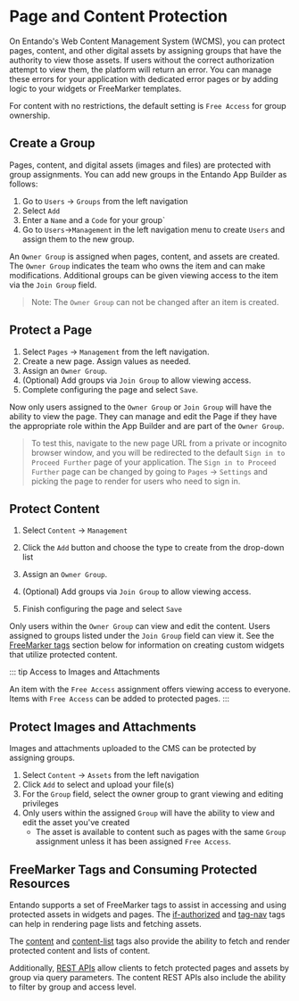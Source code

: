 # Page and Content Protection

On Entando's Web Content Management System (WCMS), you can protect pages, content, and other digital assets by assigning groups that have the authority to view those assets. If users without the correct authorization attempt to view them, the platform will return an error. You can manage these errors for your application with dedicated error pages or by adding logic to your widgets or FreeMarker templates.

For content with no restrictions, the default setting is `Free Access` for group ownership.

## Create a Group
Pages, content, and digital assets (images and files) are protected with group assignments. You can add new groups in the Entando App Builder as follows:

1. Go to `Users` → `Groups` from the left navigation
1. Select `Add`
1. Enter a `Name` and a `Code` for your group`
1. Go to `Users`→`Management` in the left navigation menu to create `Users` and assign them to the new group.

An `Owner Group` is assigned when pages, content, and assets are created. The `Owner Group` indicates the team who owns the item and can make modifications. Additional groups can be given viewing access to the item via the `Join Group` field. 

>Note: The `Owner Group` can not be changed after an item is created.

## Protect a Page
1. Select `Pages` → `Management` from the left navigation.
1. Create a new page. Assign values as needed.
1. Assign an `Owner Group`.  
1. (Optional) Add groups via `Join Group` to allow viewing access.
1. Complete configuring the page and select `Save`.

Now only users assigned to the `Owner Group` or `Join Group` will have the ability to view the page. They can manage and edit the Page if they have the appropriate role within the App Builder and are part of the `Owner Group`.

>To test this, navigate to the new page URL from a private or incognito browser window, and you will be redirected to the default `Sign in to Proceed Further` page of your application. 
The `Sign in to Proceed Further` page can be changed by going to `Pages` → `Settings` and picking the page to render for users who need to sign in.

## Protect Content

1. Select `Content` → `Management`
1. Click the `Add` button and choose the type to create from the drop-down list
1. Assign an `Owner Group`. 
1. (Optional) Add groups via `Join Group` to allow viewing access.

1. Finish configuring the page and select `Save`

Only users within the `Owner Group` can view and edit the content. Users assigned to groups listed under the `Join Group` field can view it. See the [FreeMarker tags](#freemarker-tags-and-consuming-protected-resources) section below for information on creating custom widgets that utilize protected content.

::: tip Access to Images and Attachments 

An item with the `Free Access` assignment offers viewing access to everyone. Items with `Free Access` can be added to protected pages.
:::

## Protect Images and Attachments

Images and attachments uploaded to the CMS can be protected by assigning groups.

1. Select `Content` → `Assets` from the left navigation
2. Click `Add` to select and upload your file(s)
3. For the `Group` field, select the owner group to grant viewing and editing privileges
4. Only users within the assigned `Group` will have the ability to view and edit the asset you've created
   - The asset is available to content such as pages with the same `Group` assignment unless it has been assigned `Free Access`.

## FreeMarker Tags and Consuming Protected Resources

Entando supports a set of FreeMarker tags to assist in accessing and using protected assets in widgets and pages. The [if-authorized](../../docs/reference/freemarker-tags/freemarker-core-tags.md#tag-ifauthorized) and [tag-nav](../../docs/reference/freemarker-tags/freemarker-core-tags.md#tag-nav) tags can help in rendering page lists and fetching assets.

The [content](../../docs/reference/freemarker-tags/freemarker-JACMS-tags.md#tag-content) and [content-list](../../docs/reference/freemarker-tags/freemarker-JACMS-tags.md#tag-contentlist) tags also provide the ability to fetch and render protected content and lists of content.

Additionally, [REST APIs](../../docs/consume/entando-apis.md) allow clients to fetch protected pages and assets by group via query parameters. The content REST APIs also include the ability to filter by group and access level.
